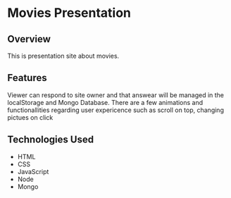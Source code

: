 # Movies Presentation

## Overview
This is presentation site about movies.

## Features
Viewer can respond to site owner and that answear will be managed in the localStorage and Mongo Database.
There are a few animations and functionallities regarding user expericence such as scroll on top, changing pictues on click

## Technologies Used
- HTML
- CSS
- JavaScript
- Node
- Mongo
